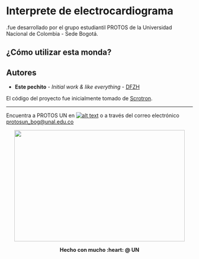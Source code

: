 # Interprete de electrocardiograma

.fue desarrollado por el grupo estudiantil PROTOS de la Universidad Nacional de Colombia - Sede Bogotá.

## ¿Cómo utilizar esta monda?

## Autores

* **Este pechito** - *Initial work & like everything* - [DFZH](https://github.com/dfzunigah)

El código del proyecto fue inicialmente tomado de [Scrotron](https://github.com/mikrotron-zg/srcotron).

---

[1.0]: http://i.imgur.com/P3YfQoD.png (PROTOS UN)
[1]: https://facebook.com/UnalProtos/

Encuentra a PROTOS UN en [![alt text][1.0]][1] o a través del correo electrónico [protosun_bog@unal.edu.co](mailto:protosun_bog@unal.edu.co)

<p align="center">
  <img width="460" height="300" src="https://scontent-bog1-1.xx.fbcdn.net/v/t1.0-1/22008114_1866417393669800_8678606353248017934_n.jpg?_nc_cat=0&oh=2407aaff3001408a4900c6071c19221b&oe=5BC74727">  
</p>

<p align="center">
  <b>Hecho con mucho :heart: @ UN</b><br>
</p>
